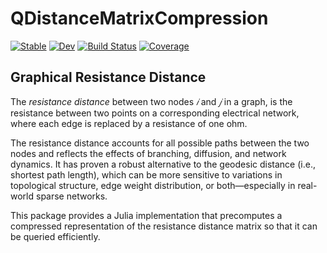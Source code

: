 # QDistanceMatrixCompression

[![Stable](https://img.shields.io/badge/docs-stable-blue.svg)](https://dinixi.github.io/QDistanceMatrixCompression.jl/stable/)
[![Dev](https://img.shields.io/badge/docs-dev-blue.svg)](https://dinixi.github.io/QDistanceMatrixCompression.jl/dev/)
[![Build Status](https://github.com/dinixi/QDistanceMatrixCompression.jl/actions/workflows/CI.yml/badge.svg?branch=main)](https://github.com/dinixi/QDistanceMatrixCompression.jl/actions/workflows/CI.yml?query=branch%3Amain)
[![Coverage](https://codecov.io/gh/dinixi/QDistanceMatrixCompression.jl/branch/main/graph/badge.svg)](https://codecov.io/gh/dinixi/QDistanceMatrixCompression.jl)

## Graphical Resistance Distance

The *resistance distance* between two nodes $𝑖$ and $𝑗$ in a graph, is the resistance between two points on a corresponding electrical network, where each edge is replaced by a resistance of one ohm.

The resistance distance accounts for all possible paths between the two
nodes and reflects the effects of branching, diffusion, and network dynamics. It has proven a robust alternative to the geodesic distance (i.e., shortest path length), which can be
more sensitive to variations in topological structure, edge weight distribution, or both—especially in real-world sparse networks. 

This package provides a Julia implementation that precomputes a compressed representation of the resistance distance matrix so that it can be queried efficiently. 